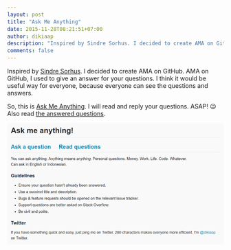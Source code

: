 ```yaml
---
layout: post
title: "Ask Me Anything"
date: 2015-11-28T08:21:51+07:00
author: dikiaap
description: "Inspired by Sindre Sorhus. I decided to create AMA on GitHub. AMA on GitHub, I used to give an answer for your questions. I think it would be useful way for everyone, because everyone can see the questions and answers."
comments: false
---
```

Inspired by [Sindre Sorhus](https://github.com/sindresorhus/ama). I decided to create AMA on GitHub. AMA on GitHub, I used to give an answer for your questions. I think it would be useful way for everyone, because everyone can see the questions and answers.
<!--more-->

So, this is [Ask Me Anything](https://github.com/dikiaap/ama). I will read and reply your questions. ASAP! 😉<br>
Also read [the answered questions](https://github.com/dikiaap/ama/issues?utf8=%E2%9C%93&q=is%3Aissue%20is%3Aclosed%20sort%3Aupdated-desc%20-label%3Ahidden).

[![AMA](/img/post/ama.png)](https://github.com/dikiaap/ama)